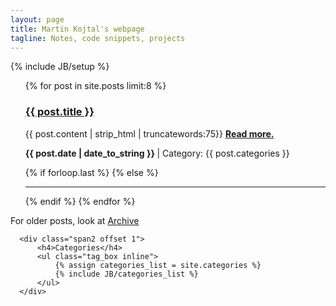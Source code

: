 ```yaml
---
layout: page
title: Martin Kojtal's webpage
tagline: Notes, code snippets, projects
---
```

{% include JB/setup %}

<div class="container-fluid">
  <div class="row-fluid">
      <div class="span9">
          <ul >
              {% for post in site.posts limit:8 %}
              <h3><a class="post_link" href="{{ BASE_PATH }}{{ post.url }}">{{ post.title }}</a></h3>
              <p>
                {{ post.content | strip_html | truncatewords:75}}
                <a href="{{ post.url }}"><strong> Read more.</strong></a><br/>
              </p>
              <p>
                <strong>
                    {{ post.date | date_to_string }}
                </strong>
                | Category: {{ post.categories }}
              </p>
              {% if forloop.last %}
              {% else %}
                <hr>
              {% endif %}
              {% endfor %}
          </ul>
          <div> For older posts, look at <a href="/pages/nav/archive.html">Archive</a></div>
      </div>

      <div class="span2 offset 1">
          <h4>Categories</h4>
          <ul class="tag_box inline">
              {% assign categories_list = site.categories %}
              {% include JB/categories_list %}
          </ul>
      </div>

  </div>
</div>




